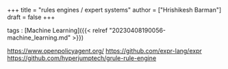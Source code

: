 +++
title = "rules engines / expert systems"
author = ["Hrishikesh Barman"]
draft = false
+++

tags
: [Machine Learning]({{< relref "20230408190056-machine_learning.md" >}})

<https://www.openpolicyagent.org/>
<https://github.com/expr-lang/expr>
<https://github.com/hyperjumptech/grule-rule-engine>
